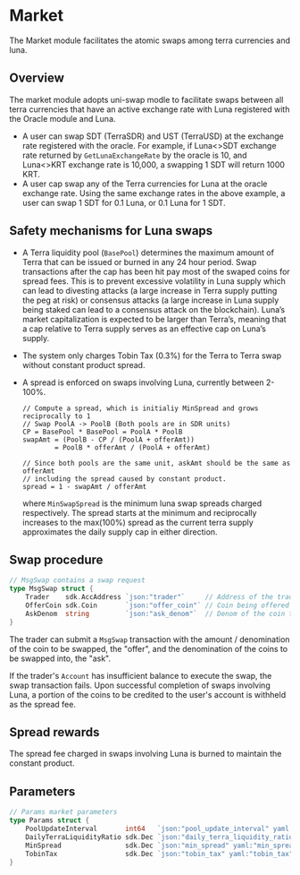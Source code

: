 # Market

The Market module facilitates the atomic swaps among terra currencies and luna.

## Overview

The market module adopts uni-swap modle to facilitate swaps between all terra currencies that have an active exchange rate with Luna registered with the Oracle module and Luna.

* A user can swap SDT \(TerraSDR\) and UST \(TerraUSD\) at the exchange rate registered with the oracle. For example, if Luna&lt;&gt;SDT exchange rate returned by `GetLunaExchangeRate` by the oracle is 10, and Luna&lt;&gt;KRT exchange rate is 10,000, a swapping 1 SDT will return 1000 KRT.
* A user cap swap any of the Terra currencies for Luna at the oracle exchange rate. Using the same exchange rates in the above example, a user can swap 1 SDT for 0.1 Luna, or 0.1 Luna for 1 SDT.

## Safety mechanisms for Luna swaps

* A Terra liquidity pool (`BasePool`) determines the maximum amount of Terra that can be issued or burned in any 24 hour period. Swap transactions after the cap has been hit pay most of the swaped coins for spread fees. This is to prevent excessive volatility in Luna supply which can lead to divesting attacks \(a large increase in Terra supply putting the peg at risk\) or consensus attacks \(a large increase in Luna supply being staked can lead to a consensus attack on the blockchain\). Luna’s market capitalization is expected to be larger than Terra’s, meaning that a cap relative to Terra supply serves as an effective cap on Luna’s supply.
* The system only charges Tobin Tax (0.3%) for the Terra to Terra swap without constant product spread.
* A spread is enforced on swaps involving Luna, currently between 2-100%.

  ```text
  // Compute a spread, which is initialiy MinSpread and grows reciprocally to 1
  // Swap PoolA -> PoolB (Both pools are in SDR units)
  CP = BasePool * BasePool = PoolA * PoolB
  swapAmt = (PoolB - CP / (PoolA + offerAmt))
          = PoolB * offerAmt / (PoolA + offerAmt)

  // Since both pools are the same unit, askAmt should be the same as offerAmt 
  // including the spread caused by constant product.
  spread = 1 - swapAmt / offerAmt
  ```

  where `MinSwapSpread` is the minimum luna swap spreads charged respectively. The spread starts at the minimum and reciprocally increases to the max(100%) spread as the current terra supply approximates the daily supply cap in either direction.

## Swap procedure

```go
// MsgSwap contains a swap request
type MsgSwap struct {
    Trader    sdk.AccAddress `json:"trader"`     // Address of the trader
    OfferCoin sdk.Coin       `json:"offer_coin"` // Coin being offered
    AskDenom  string         `json:"ask_denom"`  // Denom of the coin to swap to
}
```

The trader can submit a `MsgSwap` transaction with the amount / denomination of the coin to be swapped, the "offer", and the denomination of the coins to be swapped into, the "ask".

If the trader's `Account` has insufficient balance to execute the swap, the swap transaction fails. Upon successful completion of swaps involving Luna, a portion of the coins to be credited to the user's account is withheld as the spread fee.

## Spread rewards

The spread fee charged in swaps involving Luna is burned to maintain the constant product.

## Parameters

```go
// Params market parameters
type Params struct {
	PoolUpdateInterval       int64   `json:"pool_update_interval" yaml:"pool_update_interval"`                // reset interval of BasePool
	DailyTerraLiquidityRatio sdk.Dec `json:"daily_terra_liquidity_ratio" yaml:"daily_terra_liquidity_ratio"`  // daily % inflation or deflation cap on Terra
	MinSpread                sdk.Dec `json:"min_spread" yaml:"min_spread"`                                    // minimum spread for swaps involving Luna
	TobinTax                 sdk.Dec `json:"tobin_tax" yaml:"tobin_tax"`                                      // a tax on Terra<>Terra swap
}
```


